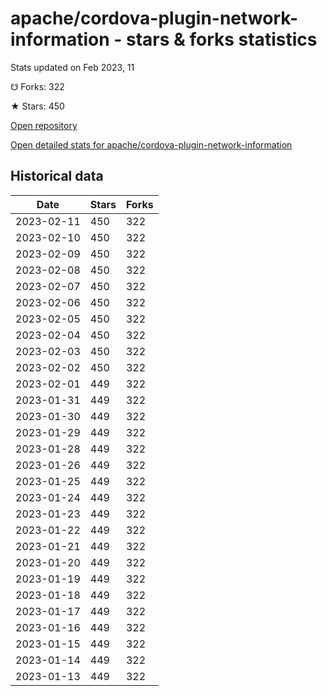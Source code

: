 # apache/cordova-plugin-network-information - stars & forks statistics

Stats updated on Feb 2023, 11

☋ Forks: 322

★ Stars: 450

[Open repository](https://github.com/apache/cordova-plugin-network-information)

[Open detailed stats for apache/cordova-plugin-network-information](https://reviewgithub.com/rep/apache/cordova-plugin-network-information)

## Historical data
| Date | Stars | Forks |
|------|-------|-------|
| 2023-02-11 | 450 | 322 | 
| 2023-02-10 | 450 | 322 | 
| 2023-02-09 | 450 | 322 | 
| 2023-02-08 | 450 | 322 | 
| 2023-02-07 | 450 | 322 | 
| 2023-02-06 | 450 | 322 | 
| 2023-02-05 | 450 | 322 | 
| 2023-02-04 | 450 | 322 | 
| 2023-02-03 | 450 | 322 | 
| 2023-02-02 | 450 | 322 | 
| 2023-02-01 | 449 | 322 | 
| 2023-01-31 | 449 | 322 | 
| 2023-01-30 | 449 | 322 | 
| 2023-01-29 | 449 | 322 | 
| 2023-01-28 | 449 | 322 | 
| 2023-01-26 | 449 | 322 | 
| 2023-01-25 | 449 | 322 | 
| 2023-01-24 | 449 | 322 | 
| 2023-01-23 | 449 | 322 | 
| 2023-01-22 | 449 | 322 | 
| 2023-01-21 | 449 | 322 | 
| 2023-01-20 | 449 | 322 | 
| 2023-01-19 | 449 | 322 | 
| 2023-01-18 | 449 | 322 | 
| 2023-01-17 | 449 | 322 | 
| 2023-01-16 | 449 | 322 | 
| 2023-01-15 | 449 | 322 | 
| 2023-01-14 | 449 | 322 | 
| 2023-01-13 | 449 | 322 | 

